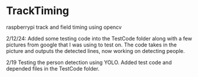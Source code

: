 # TrackTiming
raspberrypi track and field timing using opencv

2/12/24:
Added some testing code into the TestCode folder along with a few pictures from google that I was using to test on. The code takes in the picture and outputs the detected lines, now working on detecting people.

2/19
Testing the person detection using YOLO. Added test code and depended files in the TestCode folder.
